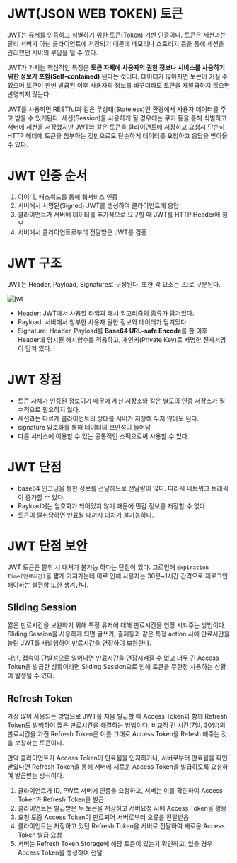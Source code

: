 # JWT(JSON WEB TOKEN) 토큰
JWT는 유저를 인증하고 식별하기 위한 토큰(Token) 기반 인증이다. 토큰은 세션과는 달리 서버가 아닌 클라이언트에 저장되기 때문에
메모리나 스토리지 등을 통해 세션을 관리했던 서버의 부담을 덜 수 있다.

JWT가 가지는 핵심적인 특징은 **토큰 자체에 사용자의 권한 정보나 서비스를 사용하기 위한 정보가 포함(Self-contained)** 된다는 것이다.
데이터가 많아지면 토큰이 커질 수 있으며 토큰이 한번 발급된 이후 사용자의 정보를 바꾸더라도 토큰을 재발급하지 않으면 반영되지 않는다.

JWT를 사용하면 RESTful과 같은 무상태(Stateless)인 환경에서 사용자 데이터를 주고 받을 수 있게된다.
세션(Session)을 사용하게 될 경우에는 쿠키 등을 통해 식별하고 서버에 세션을 저장했지만 JWT와 같은 토큰을 클라이언트에 저장하고
요청시 단순히 HTTP 헤더에 토큰을 첨부하는 것만으로도 단순하게 데이터를 요청하고 응답을 받아올 수 있다.

# JWT 인증 순서
1. 아이디, 패스워드를 통해 웹서비스 인증
2. 서버에서 서명된(Signed) JWT를 생성하여 클라이언트에 응답
3. 클라이언트가 서버에 데이터를 추가적으로 요구할 때 JWT를 HTTP Header에 첨부
4. 서버에서 클라이언트로부터 전달받은 JWT를 검증

# JWT 구조
JWT는 Header, Payload, Signature로 구성된다. 또한 각 요소는 .으로 구분된다.

![jwt](https://user-images.githubusercontent.com/55070039/173524739-a5e4c049-4565-485f-a63d-6d7a5fb5ae80.png)

- Header: JWT에서 사용할 타입과 해시 알고리즘의 종류가 담겨있다.
- Payload: 서버에서 첨부한 사용자 권한 정보와 데이터가 담겨있다.
- Signature: Header, Payload를 **Base64 URL-safe Encode**를 한 이후 Header에 명시된 해시함수를 적용하고, 개인키(Private Key)로 서명한 전자서명이 담겨 있다. 

# JWT 장점
- 토큰 자체가 인증된 정보이기 때문에 세션 저장소와 같은 별도의 인증 저장소가 필수적으로 필요하지 않다.
- 세션과는 다르게 클라이언트의 상태를 서버가 저장해 두지 않아도 된다.
- signature 암호화를 통해 데이터의 보안성이 늘어남
- 다른 서비스에 이용할 수 있는 공통적인 스펙으로써 사용할 수 있다.

# JWT 단점
- base64 인코딩을 통한 정보를 전달하므로 전달량이 많다. 따라서 네트워크 트래픽이 증가할 수 있다.
- Payload에는 암호화가 되어있지 않기 때문에 민감 정보를 저장할 수 없다.
- 토큰이 탈취당하면 만료될 때까지 대처가 불가능하다.

# JWT 단점 보안
JWT 토큰은 탈취 시 대처가 불가능 하다는 단점이 있다. 그로인해 `Expiration Time(만료시간)`을 짧게 가져가는데
이로 인해 사용자는 30분~1시간 간격으로 재로그인 해야하는 불편함 또한 생겨난다.

## Sliding Session
짧은 만료시간을 보완하기 위해 특정 유저에 대해 만료시간을 연장 시켜주는 방법이다. Sliding Session을 사용하게 되면
글쓰기, 결제등과 같은 특정 action 시에 만료시간을 늘린 JWT를 재발행하여 만료시간을 연장하여 보완한다.

다만, 접속이 단발성으로 일어나면 만료시간을 연장시켜줄 수 없고 너무 긴 Access Token을 발급한 상황이라면 Sliding Session으로 인해
토큰을 무한정 사용하는 상황이 발생될 수 있다.

## Refresh Token
가장 많이 사용되는 방법으로 JWT를 처음 발급할 때 Access Token과 함께 Refresh Token도 발행하여 짧은 만료시간을 해결하는 방법이다.
비교적 긴 시간(7일, 30일)의 만료시간을 가진 Refresh Token은 이름 그대로 Access Token을 Refesh 해주는 것을 보장하는 토큰이다.

만약 클라이언트가 Access Token이 만료됨을 인지하거나, 서버로부터 만료됨을 확인 받았다면 Refresh Token을 통해 서버에 새로운 Access Token을 발급하도록
요청하여 발급받는 방식이다.

1. 클라이언트가 ID, PW로 서버에 인증을 요청하고, 서버는 이를 확인하여 Access Token과 Refresh Token을 발급
2. 클라이언트는 발급받은 두 토큰을 저장하고 서버요청 시에 Access Token을 활용
3. 요청 도중 Access Token이 만료되어 서버로부터 오류를 전달받음
4. 클라이언트는 저장하고 있던 Refresh Token을 서버로 전달하여 새로운 Access Token 발급 요청
5. 서버는 Refresh Token Storage에 해당 토큰이 있는지 확인하고, 있을 경우 Access Token을 생성하여 전달
